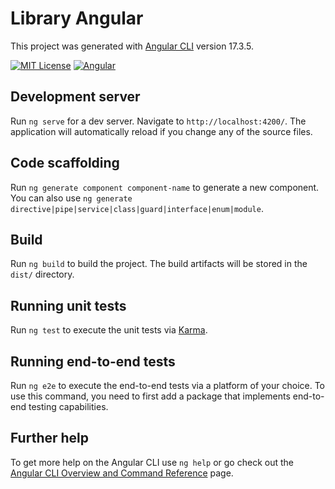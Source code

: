 # Library Angular

This project was generated with [Angular CLI](https://github.com/angular/angular-cli) version 17.3.5.

[![MIT License](https://img.shields.io/badge/License-MIT-green.svg?style=flat)](https://choosealicense.com/licenses/mit/)
[![Angular](https://img.shields.io/badge/angular-%23DD0031.svg?style=flat&logo=angular&logoColor=white)](https://angular.dev/)

## Development server

Run `ng serve` for a dev server. Navigate to `http://localhost:4200/`. The application will automatically reload if you change any of the source files.

## Code scaffolding

Run `ng generate component component-name` to generate a new component. You can also use `ng generate directive|pipe|service|class|guard|interface|enum|module`.

## Build

Run `ng build` to build the project. The build artifacts will be stored in the `dist/` directory.

## Running unit tests

Run `ng test` to execute the unit tests via [Karma](https://karma-runner.github.io).

## Running end-to-end tests

Run `ng e2e` to execute the end-to-end tests via a platform of your choice. To use this command, you need to first add a package that implements end-to-end testing capabilities.

## Further help

To get more help on the Angular CLI use `ng help` or go check out the [Angular CLI Overview and Command Reference](https://angular.io/cli) page.

